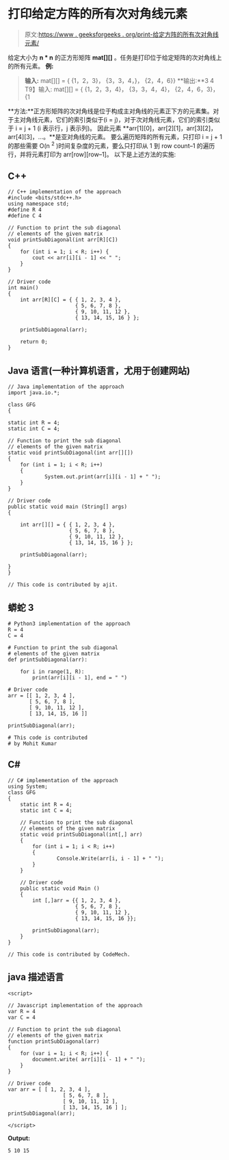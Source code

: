 # 打印给定方阵的所有次对角线元素

> 原文:[https://www . geeksforgeeks . org/print-给定方阵的所有次对角线元素/](https://www.geeksforgeeks.org/print-all-the-sub-diagonal-elements-of-the-given-square-matrix/)

给定大小为 **n * n** 的正方形矩阵 **mat[][]** 。任务是打印位于给定矩阵的次对角线上的所有元素。
**例:**

> **输入:** mat[][] = {
> {1，2，3}，
> {3，3，4，}，
> {2，4，6}}
> **输出:**3 4
> T9】输入: mat[][] = {
> {1，2，3，4}，
> {3，3，4，4}，
> {2，4，6，3}，
> {1

**方法:**正方形矩阵的次对角线是位于构成主对角线的元素正下方的元素集。对于主对角线元素，它们的索引类似于(i = j)，对于次对角线元素，它们的索引类似于 i = j + 1 (i 表示行，j 表示列)。
因此元素 **arr[1][0]，arr[2][1]，arr[3][2]，arr[4][3]，…。**是亚对角线的元素。
要么遍历矩阵的所有元素，只打印 i = j + 1 的那些需要 O(n <sup>2</sup> )时间复杂度的元素，要么只打印从 1 到 row count–1 的遍历行，并将元素打印为 arr[row][row–1]。
以下是上述方法的实施:

## C++

```
// C++ implementation of the approach
#include <bits/stdc++.h>
using namespace std;
#define R 4
#define C 4

// Function to print the sub diagonal
// elements of the given matrix
void printSubDiagonal(int arr[R][C])
{
    for (int i = 1; i < R; i++) {
        cout << arr[i][i - 1] << " ";
    }
}

// Driver code
int main()
{
    int arr[R][C] = { { 1, 2, 3, 4 },
                      { 5, 6, 7, 8 },
                      { 9, 10, 11, 12 },
                      { 13, 14, 15, 16 } };

    printSubDiagonal(arr);

    return 0;
}
```

## Java 语言(一种计算机语言，尤用于创建网站)

```
// Java implementation of the approach
import java.io.*;

class GFG
{

static int R = 4;
static int C = 4;

// Function to print the sub diagonal
// elements of the given matrix
static void printSubDiagonal(int arr[][])
{
    for (int i = 1; i < R; i++)
    {
            System.out.print(arr[i][i - 1] + " ");
    }
}

// Driver code
public static void main (String[] args)
{

    int arr[][] = { { 1, 2, 3, 4 },
                    { 5, 6, 7, 8 },
                    { 9, 10, 11, 12 },
                    { 13, 14, 15, 16 } };

    printSubDiagonal(arr);

}
}

// This code is contributed by ajit.
```

## 蟒蛇 3

```
# Python3 implementation of the approach
R = 4
C = 4

# Function to print the sub diagonal
# elements of the given matrix
def printSubDiagonal(arr):

    for i in range(1, R):
        print(arr[i][i - 1], end = " ")

# Driver code
arr = [[ 1, 2, 3, 4 ],
       [ 5, 6, 7, 8 ],
       [ 9, 10, 11, 12 ],
       [ 13, 14, 15, 16 ]]

printSubDiagonal(arr);

# This code is contributed
# by Mohit Kumar
```

## C#

```
// C# implementation of the approach
using System;
class GFG
{
    static int R = 4;
    static int C = 4;

    // Function to print the sub diagonal
    // elements of the given matrix
    static void printSubDiagonal(int[,] arr)
    {
        for (int i = 1; i < R; i++)
        {
                Console.Write(arr[i, i - 1] + " ");
        }
    }

    // Driver code
    public static void Main ()
    {
        int [,]arr = {{ 1, 2, 3, 4 },
                      { 5, 6, 7, 8 },
                      { 9, 10, 11, 12 },
                      { 13, 14, 15, 16 }};

        printSubDiagonal(arr);
    }
}

// This code is contributed by CodeMech.
```

## java 描述语言

```
<script>

// Javascript implementation of the approach
var R = 4
var C = 4

// Function to print the sub diagonal
// elements of the given matrix
function printSubDiagonal(arr)
{
    for (var i = 1; i < R; i++) {
        document.write( arr[i][i - 1] + " ");
    }
}

// Driver code
var arr = [ [ 1, 2, 3, 4 ],
                  [ 5, 6, 7, 8 ],
                  [ 9, 10, 11, 12 ],
                  [ 13, 14, 15, 16 ] ];
printSubDiagonal(arr);

</script>
```

**Output:** 

```
5 10 15
```